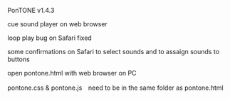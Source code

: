 PonTONE v1.4.3

cue sound player on web browser

loop play bug on Safari fixed


some confirmations on Safari to select sounds and to assaign sounds to buttons

open pontone.html with web browser on PC

pontone.css & pontone.js　need to be in the same folder as pontone.html
